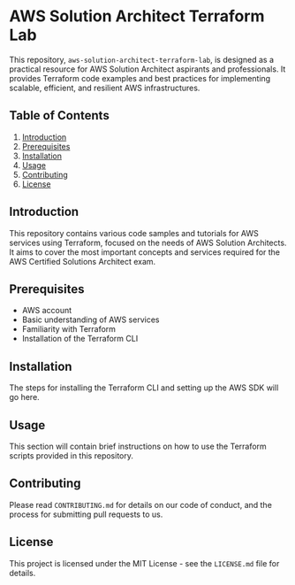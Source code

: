 # AWS Solution Architect Terraform Lab 

This repository, `aws-solution-architect-terraform-lab`, is designed as a practical resource for AWS Solution Architect aspirants and professionals. It provides Terraform code examples and best practices for implementing scalable, efficient, and resilient AWS infrastructures.

## Table of Contents

1. [Introduction](#introduction)
2. [Prerequisites](#prerequisites)
3. [Installation](#installation)
4. [Usage](#usage)
5. [Contributing](#contributing)
6. [License](#license)

## Introduction

This repository contains various code samples and tutorials for AWS services using Terraform, focused on the needs of AWS Solution Architects. It aims to cover the most important concepts and services required for the AWS Certified Solutions Architect exam.

## Prerequisites

- AWS account
- Basic understanding of AWS services
- Familiarity with Terraform
- Installation of the Terraform CLI

## Installation

The steps for installing the Terraform CLI and setting up the AWS SDK will go here.

## Usage

This section will contain brief instructions on how to use the Terraform scripts provided in this repository.

## Contributing

Please read `CONTRIBUTING.md` for details on our code of conduct, and the process for submitting pull requests to us.

## License

This project is licensed under the MIT License - see the `LICENSE.md` file for details.
